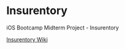 # Insurentory
iOS Bootcamp Midterm Project - Insurentory

[Insurentory Wiki](https://github.com/4johnny/Insurentory/wiki/Insurentory:-Your-Insurance-Inventory)
